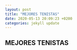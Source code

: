 ```yaml
---
layout: post
title: "MEJORES TENISTAS"
date: 2020-05-13 20:09:23 +0200
categories: jekyll update
---
```


## MEJORES TENISTAS
